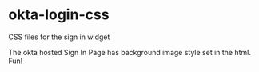 # okta-login-css
CSS files for the sign in widget

The okta hosted Sign In Page has background image style set in the html. Fun!
